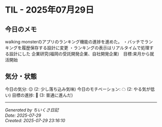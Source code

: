# TIL - 2025年07月29日

## 今日のメモ
walking monsterのアプリのランキング機能の進捗を進めた。
・バッチでランキングを履歴保存する設計に変更
・ランキングの表示はリアルタイムで処理する設計にした
企業研究(福岡の受託開発企業、自社開発企業)　目標:来月から就活開始


## 気分・状態
今日の気分: 😐 (2: 少し落ち込み気味)
今日のモチベーション: ☁ (2: やる気が低い)
目標の進捗: 🌱 (3: 普通に進んだ)

---
*Generated by ちいくさ日記*  
*Date: 2025-07-29*  
*Created: 2025-07-29 23:16:10*
